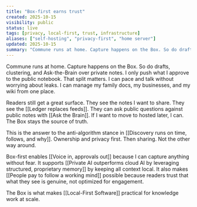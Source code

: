 ```yaml
---
title: "Box-first earns trust"
created: 2025-10-15
visibility: public
status: live
tags: [privacy, local-first, trust, infrastructure]
aliases: ["self-hosting", "privacy-first", "home server"]
updated: 2025-10-15
summary: "Commune runs at home. Capture happens on the Box. So do drafts, clustering, and Ask-the-Brain over private notes. I only push what I approve to the public notebook."
---
```


Commune runs at home. Capture happens on the Box. So do drafts, clustering, and Ask-the-Brain over private notes. I only push what I approve to the public notebook. That split matters. I can pace and talk without worrying about leaks. I can manage my family docs, my businesses, and my wiki from one place.

Readers still get a great surface. They see the notes I want to share. They see the [[Ledger replaces feeds]]. They can ask public questions against public notes with [[Ask the Brain]]. If I want to move to hosted later, I can. The Box stays the source of truth.

This is the answer to the anti-algorithm stance in [[Discovery runs on time, follows, and why]]. Ownership and privacy first. Then sharing. Not the other way around.

Box-first enables [[Voice in, approvals out]] because I can capture anything without fear. It supports [[Private AI outperforms cloud AI by leveraging structured, proprietary memory]] by keeping all context local. It also makes [[People pay to follow a working mind]] possible because readers trust that what they see is genuine, not optimized for engagement.

The Box is what makes [[Local-First Software]] practical for knowledge work at scale.
